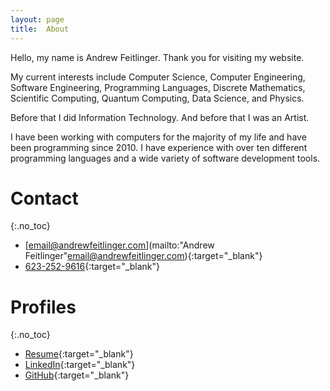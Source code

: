 ```yaml
---
layout: page
title:  About
---
```


Hello, my name is Andrew Feitlinger. Thank you for visiting my website.

My current interests include Computer Science, Computer Engineering, Software Engineering, Programming Languages, Discrete Mathematics, Scientific Computing, Quantum Computing, Data Science, and Physics.

Before that I did Information Technology. And before that I was an Artist.

I have been working with computers for the majority of my life and have been programming since 2010. I have experience with over ten different programming languages and a wide variety of software development tools.

# Contact
{:.no_toc}

* [email@andrewfeitlinger.com](mailto:"Andrew Feitlinger"<email@andrewfeitlinger.com>){:target="_blank"}
* [623-252-9616](tel:6232529616){:target="_blank"}

# Profiles
{:.no_toc}

* [Resume](http://resume.linkedinlabs.com/5t5zb61st){:target="_blank"}
* [LinkedIn](http://linkedin.com/in/andrewfeitlinger){:target="_blank"}
* [GitHub](https://github.com/andrewfeitlinger){:target="_blank"}
